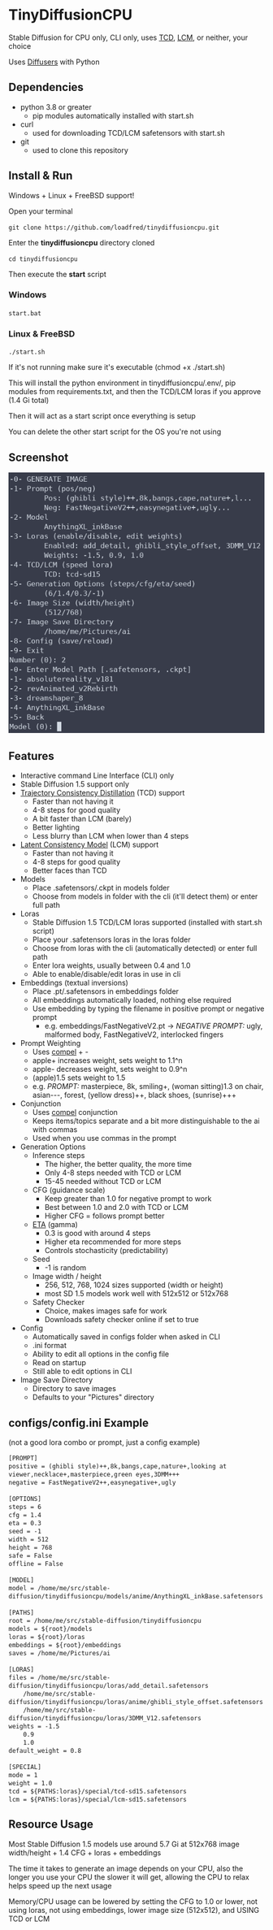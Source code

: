 # TinyDiffusionCPU
Stable Diffusion for CPU only, CLI only, uses [TCD](https://github.com/jabir-zheng/TCD), [LCM](https://github.com/luosiallen/latent-consistency-model), or neither, your choice

Uses [Diffusers](https://huggingface.co/docs/diffusers/tutorials/tutorial_overview) with Python

## Dependencies
- python 3.8 or greater
  - pip modules automatically installed with start.sh
- curl
  - used for downloading TCD/LCM safetensors with start.sh
- git
  - used to clone this repository
 
## Install & Run
Windows + Linux + FreeBSD support!

Open your terminal

`git clone https://github.com/loadfred/tinydiffusioncpu.git`

Enter the **tinydiffusioncpu** directory cloned

`cd tinydiffusioncpu`

Then execute the **start** script

### Windows

`start.bat`

### Linux & FreeBSD

`./start.sh`

If it's not running make sure it's executable (chmod +x ./start.sh)

This will install the python environment in tinydiffusioncpu/.env/, pip modules from requirements.txt, and then the TCD/LCM loras if you approve (1.4 Gi total)

Then it will act as a start script once everything is setup

You can delete the other start script for the OS you're not using

## Screenshot
![cli screenshot](https://github.com/loadfred/tinydiffusioncpu/blob/main/docs/images/cli.webp)

## Features
- Interactive command Line Interface (CLI) only
- Stable Diffusion 1.5 support only
- [Trajectory Consistency Distillation](https://github.com/jabir-zheng/TCD) (TCD) support
  - Faster than not having it
  - 4-8 steps for good quality
  - A bit faster than LCM (barely)
  - Better lighting
  - Less blurry than LCM when lower than 4 steps
- [Latent Consistency Model](https://github.com/luosiallen/latent-consistency-model) (LCM) support
  - Faster than not having it
  - 4-8 steps for good quality
  - Better faces than TCD
- Models
  - Place .safetensors/.ckpt in models folder
  - Choose from models in folder with the cli (it'll detect them) or enter full path
- Loras
  - Stable Diffusion 1.5 TCD/LCM loras supported (installed with start.sh script)
  - Place your .safetensors loras in the loras folder
  - Choose from loras with the cli (automatically detected) or enter full path
  - Enter lora weights, usually between 0.4 and 1.0
  - Able to enable/disable/edit loras in use in cli
- Embeddings (textual inversions)
  - Place .pt/.safetensors in embeddings folder
  - All embeddings automatically loaded, nothing else required
  - Use embedding by typing the filename in positive prompt or negative prompt
    - e.g. embeddings/FastNegativeV2.pt -> *NEGATIVE PROMPT:* ugly, malformed body, FastNegativeV2, interlocked fingers
- Prompt Weighting
  - Uses [compel](https://github.com/damian0815/compel/blob/main/doc/syntax.md#weighting) + -
  - apple+ increases weight, sets weight to 1.1^n
  - apple- decreases weight, sets weight to 0.9^n
  - (apple)1.5 sets weight to 1.5
  - e.g. *PROMPT:* masterpiece, 8k, smiling+, (woman sitting)1.3 on chair, asian---, forest, (yellow dress)++, black shoes, (sunrise)+++
- Conjunction
  - Uses [compel](https://github.com/damian0815/compel/blob/main/doc/syntax.md#conjunction) conjunction
  - Keeps items/topics separate and a bit more distinguishable to the ai with commas
  - Used when you use commas in the prompt
- Generation Options
  - Inference steps
    - The higher, the better quality, the more time
    - Only 4-8 steps needed with TCD or LCM
    - 15-45 needed without TCD or LCM
  - CFG (guidance scale)
    - Keep greater than 1.0 for negative prompt to work
    - Best between 1.0 and 2.0 with TCD or LCM
    - Higher CFG = follows prompt better
  - [ETA](https://github.com/jabir-zheng/TCD?tab=readme-ov-file#text-to-image-generation) (gamma)
    - 0.3 is good with around 4 steps
    - Higher eta recommended for more steps
    - Controls stochasticity (predictability)
  - Seed
    - -1 is random
  - Image width / height
    - 256, 512, 768, 1024 sizes supported (width or height)
    - most SD 1.5 models work well with 512x512 or 512x768
  - Safety Checker
    - Choice, makes images safe for work
    - Downloads safety checker online if set to true
- Config
  - Automatically saved in configs folder when asked in CLI
  - .ini format
  - Ability to edit all options in the config file
  - Read on startup
  - Still able to edit options in CLI
- Image Save Directory
  - Directory to save images
  - Defaults to your "Pictures" directory

## configs/config.ini Example
(not a good lora combo or prompt, just a config example)

```
[PROMPT]
positive = (ghibli style)++,8k,bangs,cape,nature+,looking at viewer,necklace+,masterpiece,green eyes,3DMM+++
negative = FastNegativeV2++,easynegative+,ugly

[OPTIONS]
steps = 6
cfg = 1.4
eta = 0.3
seed = -1
width = 512
height = 768
safe = False
offline = False

[MODEL]
model = /home/me/src/stable-diffusion/tinydiffusioncpu/models/anime/AnythingXL_inkBase.safetensors

[PATHS]
root = /home/me/src/stable-diffusion/tinydiffusioncpu
models = ${root}/models
loras = ${root}/loras
embeddings = ${root}/embeddings
saves = /home/me/Pictures/ai

[LORAS]
files = /home/me/src/stable-diffusion/tinydiffusioncpu/loras/add_detail.safetensors
	/home/me/src/stable-diffusion/tinydiffusioncpu/loras/anime/ghibli_style_offset.safetensors
	/home/me/src/stable-diffusion/tinydiffusioncpu/loras/3DMM_V12.safetensors
weights = -1.5
	0.9
	1.0
default_weight = 0.8

[SPECIAL]
mode = 1
weight = 1.0
tcd = ${PATHS:loras}/special/tcd-sd15.safetensors
lcm = ${PATHS:loras}/special/lcm-sd15.safetensors
```

## Resource Usage
Most Stable Diffusion 1.5 models use around 5.7 Gi at 512x768 image width/height + 1.4 CFG + loras + embeddings

The time it takes to generate an image depends on your CPU, also the longer you use your CPU the slower it will get, allowing the CPU to relax helps speed up the next usage

Memory/CPU usage can be lowered by setting the CFG to 1.0 or lower, not using loras, not using embeddings, lower image size (512x512), and USING TCD or LCM
